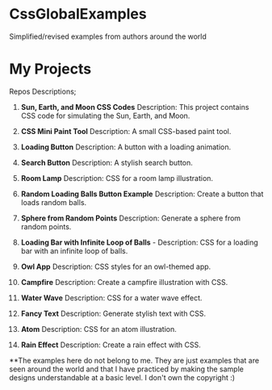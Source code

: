 # CssGlobalExamples
Simplified/revised examples from authors around the world
# My Projects

Repos Descriptions;

1. **Sun, Earth, and Moon CSS Codes** 
   Description: This project contains CSS code for simulating the Sun, Earth, and Moon.

2. **CSS Mini Paint Tool** 
   Description: A small CSS-based paint tool.

3. **Loading Button** 
   Description: A button with a loading animation.

4. **Search Button** 
   Description: A stylish search button.

5. **Room Lamp** 
   Description: CSS for a room lamp illustration.

6. **Random Loading Balls Button Example**
   Description: Create a button that loads random balls.

7. **Sphere from Random Points** 
   Description: Generate a sphere from random points.

8. **Loading Bar with Infinite Loop of Balls** -
   Description: CSS for a loading bar with an infinite loop of balls.

9. **Owl App** 
   Description: CSS styles for an owl-themed app.

10. **Campfire** 
    Description: Create a campfire illustration with CSS.

11. **Water Wave** 
    Description: CSS for a water wave effect.

12. **Fancy Text** 
    Description: Generate stylish text with CSS.

13. **Atom** 
    Description: CSS for an atom illustration.

14. **Rain Effect** 
    Description: Create a rain effect with CSS.

**The examples here do not belong to me. They are just examples that are seen around the world and that I have practiced by making the sample designs understandable at a basic level. I don't own the copyright :)
